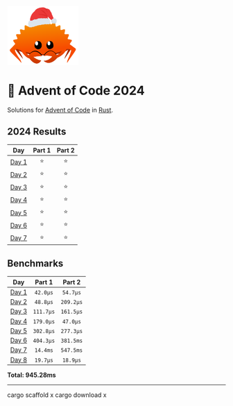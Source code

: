 <img src="./.assets/christmas_ferris.png" width="164">

# 🎄 Advent of Code 2024

Solutions for [Advent of Code](https://adventofcode.com/) in [Rust](https://www.rust-lang.org/).

<!--- advent_readme_stars table --->
## 2024 Results

| Day | Part 1 | Part 2 |
| :---: | :---: | :---: |
| [Day 1](https://adventofcode.com/2024/day/1) | ⭐ | ⭐ |
| [Day 2](https://adventofcode.com/2024/day/2) | ⭐ | ⭐ |
| [Day 3](https://adventofcode.com/2024/day/3) | ⭐ | ⭐ |
| [Day 4](https://adventofcode.com/2024/day/4) | ⭐ | ⭐ |
| [Day 5](https://adventofcode.com/2024/day/5) | ⭐ | ⭐ |
| [Day 6](https://adventofcode.com/2024/day/6) | ⭐ | ⭐ |
| [Day 7](https://adventofcode.com/2024/day/7) | ⭐ | ⭐ |
<!--- advent_readme_stars table --->

<!--- benchmarking table --->
## Benchmarks

| Day | Part 1 | Part 2 |
| :---: | :---: | :---:  |
| [Day 1](./src/bin/01.rs) | `42.0µs` | `54.7µs` |
| [Day 2](./src/bin/02.rs) | `48.8µs` | `209.2µs` |
| [Day 3](./src/bin/03.rs) | `111.7µs` | `161.5µs` |
| [Day 4](./src/bin/04.rs) | `179.0µs` | `47.0µs` |
| [Day 5](./src/bin/05.rs) | `302.8µs` | `277.3µs` |
| [Day 6](./src/bin/06.rs) | `404.3µs` | `381.5ms` |
| [Day 7](./src/bin/07.rs) | `14.4ms` | `547.5ms` |
| [Day 8](./src/bin/08.rs) | `19.7µs` | `18.9µs` |

**Total: 945.28ms**
<!--- benchmarking table --->

---
cargo scaffold x
cargo download x
